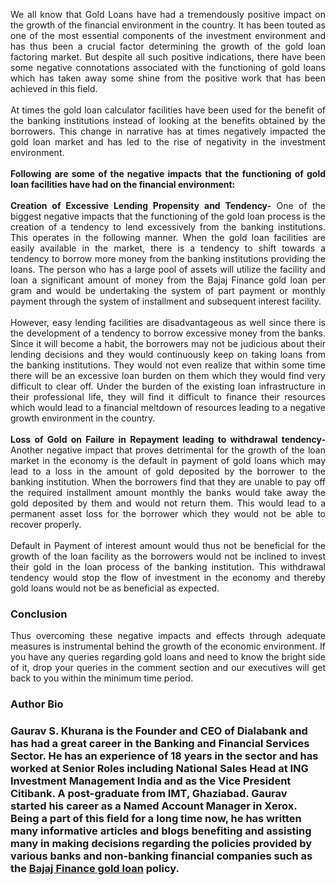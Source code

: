 <p align="justify">We all know that Gold Loans have had a tremendously positive impact on the growth of the financial environment in the country. It has been touted as one of the most essential components of the investment environment and has thus been a crucial factor determining the growth of the gold loan factoring market. But despite all such positive indications, there have been some negative connotations associated with the functioning of gold loans which has taken away some shine from the positive work that has been achieved in this field. <br><br>
At times the gold loan calculator facilities have been used for the benefit of the banking institutions instead of looking at the benefits obtained by the borrowers. This change in narrative has at times negatively impacted the gold loan market and has led to the rise of negativity in the investment environment. <br><br>
<b>Following are some of the negative impacts that the functioning of gold loan facilities have had on the financial environment:</b><br><br>
<b>Creation of Excessive Lending Propensity and Tendency-</b> One of the biggest negative impacts that the functioning of the gold loan process is the creation of a tendency to lend excessively from the banking institutions. This operates in the following manner. When the gold loan facilities are easily available in the market, there is a tendency to shift towards a tendency to borrow more money from the banking institutions providing the loans. The person who has a large pool of assets will utilize the facility and loan a significant amount of money from the Bajaj Finance gold loan per gram and would be undertaking the system of part payment or monthly payment through the system of installment and subsequent interest facility. <br><br>
However, easy lending facilities are disadvantageous as well since there is the development of a tendency to borrow excessive money from the banks. Since it will become a habit, the borrowers may not be judicious about their lending decisions and they would continuously keep on taking loans from the banking institutions. They would not even realize that within some time there will be an excessive loan burden on them which they would find very difficult to clear off. Under the burden of the existing loan infrastructure in their professional life, they will find it difficult to finance their resources which would lead to a financial meltdown of resources leading to a negative growth environment in the country. <br><br>
<b>Loss of Gold on Failure in Repayment leading to withdrawal tendency-</b> Another negative impact that proves detrimental for the growth of the loan market in the economy is the default in payment of gold loans which may lead to a loss in the amount of gold deposited by the borrower to the banking institution. When the borrowers find that they are unable to pay off the required installment amount monthly the banks would take away the gold deposited by them and would not return them. This would lead to a permanent asset loss for the borrower which they would not be able to recover properly. <br><br>
Default in Payment of interest amount would thus not be beneficial for the growth of the loan facility as the borrowers would not be inclined to invest their gold in the loan process of the banking institution. This withdrawal tendency would stop the flow of investment in the economy and thereby gold loans would not be as beneficial as expected.<br>
  <b><h3>Conclusion</h3></b>
<p align="justify">Thus overcoming these negative impacts and effects through adequate measures is instrumental behind the growth of the economic environment. If you have any queries regarding gold loans and need to know the bright side of it, drop your queries in the comment section and our executives will get back to you within the minimum time period.
<h3>Author Bio<h3>
  
Gaurav S. Khurana is the Founder and CEO of Dialabank and has had a great career in the Banking and Financial Services Sector. He has an experience of 18 years in the sector and has worked at Senior Roles including National Sales Head at ING Investment Management India and as the Vice President Citibank. A post-graduate from IMT, Ghaziabad. Gaurav started his career as a Named Account Manager in Xerox.<br>
Being a part of this field for a long time now, he has written many informative articles and blogs benefiting and assisting many in making decisions regarding the policies provided by various banks and non-banking financial companies such as the <b><a href="https://www.dialabank.com/gold-loan/bajaj-finance-gold-loan/">Bajaj Finance gold loan</a></b> policy.
